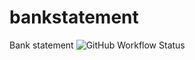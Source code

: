 # bankstatement
Bank statement ![GitHub Workflow Status](https://img.shields.io/github/workflow/status/nevesgustavo/bankstatement/maven)
